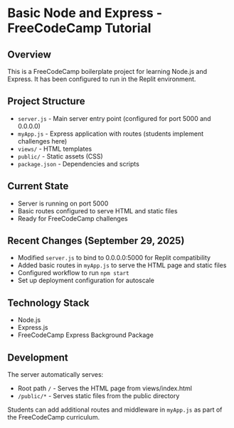 # Basic Node and Express - FreeCodeCamp Tutorial

## Overview
This is a FreeCodeCamp boilerplate project for learning Node.js and Express. It has been configured to run in the Replit environment.

## Project Structure
- `server.js` - Main server entry point (configured for port 5000 and 0.0.0.0)
- `myApp.js` - Express application with routes (students implement challenges here)
- `views/` - HTML templates
- `public/` - Static assets (CSS)
- `package.json` - Dependencies and scripts

## Current State
- Server is running on port 5000
- Basic routes configured to serve HTML and static files
- Ready for FreeCodeCamp challenges

## Recent Changes (September 29, 2025)
- Modified `server.js` to bind to 0.0.0.0:5000 for Replit compatibility
- Added basic routes in `myApp.js` to serve the HTML page and static files
- Configured workflow to run `npm start`
- Set up deployment configuration for autoscale

## Technology Stack
- Node.js
- Express.js
- FreeCodeCamp Express Background Package

## Development
The server automatically serves:
- Root path `/` - Serves the HTML page from views/index.html
- `/public/*` - Serves static files from the public directory

Students can add additional routes and middleware in `myApp.js` as part of the FreeCodeCamp curriculum.
